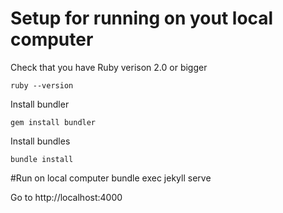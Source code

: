 # Setup for running on yout local computer #
Check that you have Ruby verison 2.0 or bigger 
    
    ruby --version

Install bundler
    
    gem install bundler

Install bundles

    bundle install

#Run on local computer
    bundle exec jekyll serve

Go to http://localhost:4000
